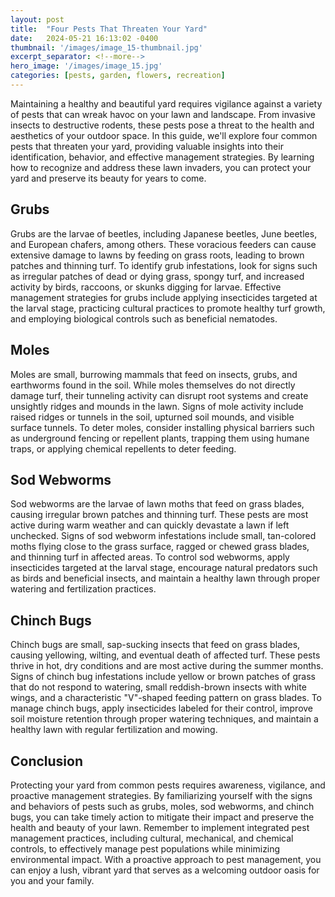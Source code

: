 ```yaml
---
layout: post
title:  "Four Pests That Threaten Your Yard"
date:   2024-05-21 16:13:02 -0400
thumbnail: '/images/image_15-thumbnail.jpg'
excerpt_separator: <!--more-->
hero_image: '/images/image_15.jpg'
categories: [pests, garden, flowers, recreation]
---
```

Maintaining a healthy and beautiful yard requires vigilance against a variety of pests that can wreak havoc on your lawn and landscape. <!--more-->From invasive insects to destructive rodents, these pests pose a threat to the health and aesthetics of your outdoor space. In this guide, we'll explore four common pests that threaten your yard, providing valuable insights into their identification, behavior, and effective management strategies. By learning how to recognize and address these lawn invaders, you can protect your yard and preserve its beauty for years to come.

## Grubs
Grubs are the larvae of beetles, including Japanese beetles, June beetles, and European chafers, among others. These voracious feeders can cause extensive damage to lawns by feeding on grass roots, leading to brown patches and thinning turf. To identify grub infestations, look for signs such as irregular patches of dead or dying grass, spongy turf, and increased activity by birds, raccoons, or skunks digging for larvae. Effective management strategies for grubs include applying insecticides targeted at the larval stage, practicing cultural practices to promote healthy turf growth, and employing biological controls such as beneficial nematodes.

## Moles
Moles are small, burrowing mammals that feed on insects, grubs, and earthworms found in the soil. While moles themselves do not directly damage turf, their tunneling activity can disrupt root systems and create unsightly ridges and mounds in the lawn. Signs of mole activity include raised ridges or tunnels in the soil, upturned soil mounds, and visible surface tunnels. To deter moles, consider installing physical barriers such as underground fencing or repellent plants, trapping them using humane traps, or applying chemical repellents to deter feeding.

## Sod Webworms
Sod webworms are the larvae of lawn moths that feed on grass blades, causing irregular brown patches and thinning turf. These pests are most active during warm weather and can quickly devastate a lawn if left unchecked. Signs of sod webworm infestations include small, tan-colored moths flying close to the grass surface, ragged or chewed grass blades, and thinning turf in affected areas. To control sod webworms, apply insecticides targeted at the larval stage, encourage natural predators such as birds and beneficial insects, and maintain a healthy lawn through proper watering and fertilization practices.

## Chinch Bugs
Chinch bugs are small, sap-sucking insects that feed on grass blades, causing yellowing, wilting, and eventual death of affected turf. These pests thrive in hot, dry conditions and are most active during the summer months. Signs of chinch bug infestations include yellow or brown patches of grass that do not respond to watering, small reddish-brown insects with white wings, and a characteristic "V"-shaped feeding pattern on grass blades. To manage chinch bugs, apply insecticides labeled for their control, improve soil moisture retention through proper watering techniques, and maintain a healthy lawn with regular fertilization and mowing.

## Conclusion
Protecting your yard from common pests requires awareness, vigilance, and proactive management strategies. By familiarizing yourself with the signs and behaviors of pests such as grubs, moles, sod webworms, and chinch bugs, you can take timely action to mitigate their impact and preserve the health and beauty of your lawn. Remember to implement integrated pest management practices, including cultural, mechanical, and chemical controls, to effectively manage pest populations while minimizing environmental impact. With a proactive approach to pest management, you can enjoy a lush, vibrant yard that serves as a welcoming outdoor oasis for you and your family.
